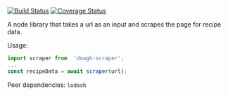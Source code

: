 [![Build Status](https://travis-ci.com/thelifenadine/dough-scraper.svg?branch=master)](https://travis-ci.com/thelifenadine/dough-scraper) [![Coverage Status](https://coveralls.io/repos/github/thelifenadine/dough-scraper/badge.svg?branch=master)](https://coveralls.io/github/thelifenadine/dough-scraper?branch=master)


A node library that takes a url as an input and scrapes the page for recipe data.

Usage:
```javascript
import scraper from  'dough-scraper';
...
const recipeData = await scraper(url);
```

Peer dependencies: `lodash`
